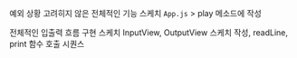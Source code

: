 예외 상황 고려히지 않은 전체적인 기능 스케치
`App.js` > play 메소드에 작성

전체적인 입출력 흐름 구현 스케치
InputView, OutputView 스케치 작성,
readLine, print 함수 호출 시퀀스
